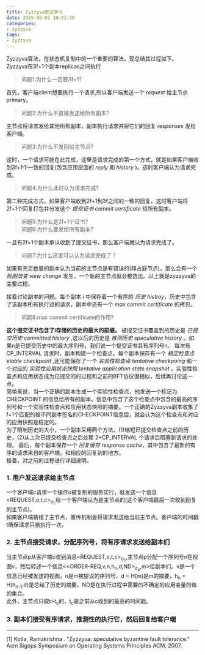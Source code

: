 ```yaml
---
title: Zyzzyva算法学习
date: 2019-08-01 10:52:30
categories:
- zyzzyva
tags: 
- zyzzyva
---
```


Zyzzyva算法，在状态机复制中的一个重要的算法，现总结其过程如下。  
Zyzzyva在3f+1个副本replicas之间执行

  > 问题1:为什么一定要3f+1?

首先，客户端client想要执行一个请求,所以客户端发送一个 _request_ 给主节点primary。
  
  > 问题2:为什么不直接发送给所有副本?  

主节点将请求发给其他所有副本，副本执行请求并将它们的回复 _responses_ 发给客户端。
  
  > 问题3:为什么不发回给主节点?

这时，一个请求可能在此完成，这里是请求完成的第一个方式，就是如果客户端收到3f+1个一致的回复(包含应用层面的 _reply_ 和 _history_ )。这时客户端认为请求完成。
  
  > 问题4:为什么此时认为请求完成?

第二种完成方式，如果客户端收到2f+1到3f之间的一致的回复，这时客户端将2f+1个回复打包并分发这个 _提交证书 commit certificate_ 给所有副本。
  
  > 问题5:为什么是2f+1个证书?  
    问题6:为什么要发给所有副本?

一旦有2f+1个副本承认收到了提交证书，那么客户端就认为请求完成了。

  > 问题7:为什么这里可以认为请求完成了？

如果有充足数量的副本认为当前的主节点是有错误的(拜占庭节点)，那么会有一个 _视图改变 view change_ 发生，一个新的主节点就会被选出。以上就是zyzzyva的主要过程。  

接着讨论副本的问题。每个副本 _i_ 中保存着一个有序的 _历史 histroy_，历史中包含了该副本所有执行过的请求，副本中还有一个 _max commit certificate_ 的拷贝。

  > 问题8:max commit certificate的作用?

__这个提交证书包含了i存储的历史的最大的前缀。__ 被提交证书覆盖到的历史是 _已提交历史 committed history_ ,这以后的历史是 _推测历史 speculative history_ 。如果n是已提交历史中的最大序列号，我们说一个提交证书具有序列号n。
每次有 CP_INTERVAL 请求时，副本构建一个检查点。每个副本保存有一个 _稳定检查点 stable checkpoint_ ,还可能保存了一个 _实验性检查点 tentative checkpoing_ 和一个对应的 _实验性应用状态快照 tentative application state snapshot_ 。实验性检查点和应用状态成为已提交的的过程和之前的BFT协议很相似，后续再讨论这一点。  
简单来说，当一个正确的副本生成一个实验性检查点，他发送一个标记为 CHECKPOINT 的信息给所有的副本。信息中包含了这个检查点中包含的最高的序列号和一个实验性检查点和应用状态快照的摘要。一个正确的Zyzzyva副本收集了f+1个匹配的被不同副本签名的CHECKPOINT信息后，就会认为这个检查点和对应的应用快照是稳定的。  
为了限制历史的大小，一个副本采用两个方法，(1)缩短已提交检查点之前的历史，(2)从上次已提交检查点之后处理 2\*CP_INTERVAL 个请求后阻塞新请求的处理。
最后，每个副本保存一个 _回复缓存 response cache_，其中包含了最新的有序的请求来自的客户端，和相应的回复到的地方。  
接着，对之前的过程进行详细说明。  

### 1. 用户发送请求给主节点  

一个客户端c请求一个操作o被复制的服务实行，就发送一个信息<REQUEST,o,t,c><sub>σ<sub>c</sub></sub>给一个客户端认为是主节点的(这个客户端最后一次收到回复的主节点)。  
如果客户端猜错了主节点，重传机制会将请求发送给当前主节点。客户端的时间戳t确保请求只被执行一次。

### 2. 主节点接受请求，分配序列号，将有序请求发送给副本们  

当主节点p从客户端c收到消息<REQUEST,o,t,c><sub>σ<sub>c</sub></sub>,主节点p分配一个序列号n在视图v，然后转述一个信息<<ORDER-REQ,v,n,h<sub>n</sub>,d,ND><sub>σ<sub>p</sub></sub>,m>给副本们。v是一个信息已经被发送的视图，n是m被提议的序列号，d = H(m)是m的摘要，h<sub>n</sub> = H(h<sub>n-1</sub>,d)是总结了历史的摘要，ND是在执行过程中需要的不确定的应用变量的值的集合。  
此外，主节点只取t>t<sub>c</sub>的，t<sub>c</sub>是之前从c收到的最高的时间戳。

### 3. 副本们接受有序请求，推测性的执行它，然后回复给客户端







---
[1] Kotla, Ramakrishna . "Zyzzyva: speculative byzantine fault tolerance." Acm Sigops Symposium on Operating Systems Principles ACM, 2007.


